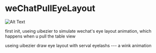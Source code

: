 # weChatPullEyeLayout

![Alt Text](https://github.com/Arbalest313/Records/blob/master/wechatEyeLayout.gif)

first init, 
useing uibezier to simulate wechat's eye layout animation, which happens when u pull the table view


useing uibezier draw eye layout with serval eyelashs --- a wink animation

